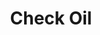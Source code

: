 ---
title: "Check Oil"
url: /ciudad-autonoma-de-buenos-aires/check-oil/
shop: reparación de automóviles
---